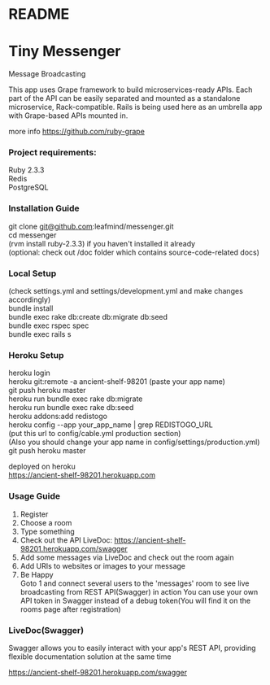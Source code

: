 # README

Tiny Messenger
======

Message Broadcasting  

This app uses Grape framework to build microservices-ready APIs.
Each part of the API can be easily separated and mounted as a standalone microservice, Rack-compatible.
Rails is being used here as an umbrella app with Grape-based APIs mounted in.  

more info https://github.com/ruby-grape  

### Project requirements:

Ruby 2.3.3  
Redis  
PostgreSQL  

### **Installation Guide**
git clone git@github.com:leafmind/messenger.git  
cd messenger  
(rvm install ruby-2.3.3) if you haven't installed it already  
(optional: check out /doc folder which contains source-code-related docs)

### **Local Setup**  
(check settings.yml and settings/development.yml and make changes accordingly)  
bundle install  
bundle exec rake db:create db:migrate db:seed  
bundle exec rspec spec  
bundle exec rails s  

### **Heroku Setup**  
heroku login  
heroku git:remote -a ancient-shelf-98201 (paste your app name)  
git push heroku master  
heroku run bundle exec rake db:migrate  
heroku run bundle exec rake db:seed  
heroku addons:add redistogo  
heroku config --app your_app_name | grep REDISTOGO_URL  
(put this url to config/cable.yml production section)  
(Also you should change your app name in config/settings/production.yml)
git push heroku master  

deployed on heroku  
https://ancient-shelf-98201.herokuapp.com  

### **Usage Guide**
1) Register  
2) Choose a room  
3) Type something  
4) Check out the API LiveDoc: https://ancient-shelf-98201.herokuapp.com/swagger  
5) Add some messages via LiveDoc and check out the room again  
6) Add URIs to websites or images to your message  
7) Be Happy  
Goto 1 and connect several users to the 'messages' room to see live broadcasting from REST API(Swagger) in action
You can use your own API token in Swagger instead of a debug token(You will find it on the rooms page after registration)

### **LiveDoc(Swagger)**
Swagger allows you to easily interact with your app's REST API, providing flexible documentation solution at the same time  

https://ancient-shelf-98201.herokuapp.com/swagger  